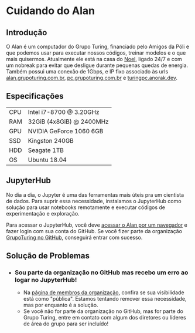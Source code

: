# Cuidando do Alan

## Introdução

O Alan é um computador do Grupo Turing, financiado pelo Amigos da Póli e que podemos usar para executar nossos códigos, treinar modelos e o que mais quisermos.
Atualmente ele está na casa do [Noel](https://github.com/anor4k), ligado 24/7 e com um nobreak para evitar que desligue durante pequenas quedas de energia.
Também possui uma conexão de 1Gbps, e IP fixo associado às urls [alan.grupoturing.com.br](https://alan.grupoturing.com.br), [pc.grupoturing.com.br](https://pc.grupoturing.com.br) e [turingpc.anorak.dev](https://turingpc.anorak.dev).

## Especificações

|  | |
|---|---|
| CPU | Intel i7-8700 @ 3.20GHz |
| RAM | 32GiB (4x8GiB) @ 2400MHz |
| GPU | NVIDIA GeForce 1060 6GB |
| SSD | Kingston 240GB |
| HDD | Seagate 1TB |
| OS | Ubuntu 18.04 |

## JupyterHub

No dia a dia, o Jupyter é uma das ferramentas mais úteis pra um cientista de dados.
Para suprir essa necessidade, instalamos o JupyterHub como solução para usar notebooks remotamente e executar códigos de experimentação e exploração.

Para acessar o JupyterHub, você deve [acessar o Alan por um navegador](https://alan.grupoturing.com.br) e fazer login com sua conta do GitHub.
Se você fizer parte da organização [GrupoTuring no GitHub](https://github.com/GrupoTuring), conseguirá entrar com sucesso.

## Solução de Problemas

- ### Sou parte da organização no GitHub mas recebo um erro ao logar no JupyterHub!

  - Na [página de membros da organização](https://github.com/orgs/GrupoTuring/people), confira se sua visibilidade está como "pública". Estamos tentando remover essa necessidade, mas por enquanto é a solução.
  - Se você não for parte da organização no GitHub, mas for parte do Grupo Turing, entre em contato com algum dos diretores ou líderes de área do grupo para ser incluído!

